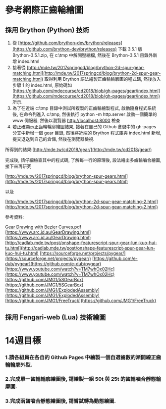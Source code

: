 # 參考網際正齒輪繪圖

## 採用 Brython \(Python\) 技術

1. 從
[https://github.com/brython-dev/brython/releases](https://github.com/brython-dev/brython/releases)
下載 3.5.1 版 Brython-3.5.1.zip, 在 c:\tmp 中解開壓縮檔, 然後在 Brython-3.5.1 目錄外新增 index.html
2. 接著從
[http://mde.tw/2017springcd/blog/brython-2d-spur-gear-matching.html](http://mde.tw/2017springcd/blog/brython-2d-spur-gear-matching.html)
取得利用 Brython 語法繪製正齒輪輪廓圖的程式碼, 然後放入步驟 1 的 index.html, 原始碼如
[https://github.com/mdecourse/cd2018/blob/gh-pages/gear/index.html](https://github.com/mdecourse/cd2018/blob/gh-pages/gear/index.html)
所示.
3. 為了在近端 c:\tmp 目錄中測試所複製的正齒輪繪製程式, 啟動隨身程式系統後, 在命令列進入 c:\tmp, 然後執行 python -m http.server 啟動一個簡單的 www 伺服器, 然後以瀏覽器
[http://localhost:8000](http://localhost:8000/)
檢查
4. 若正確顯示正齒輪輪廓繪圖結果, 接著在自己的 Github 倉儲中的 gh-pages 分支中新增一個 gear 目錄, 然後將近端的 Brython 程式庫與 index.html 新增, 提交退送到自己的倉儲, 然後在瀏覽器檢視.

所得到的結果:[http://mde.tw/cd2018/gear/](http://mde.tw/cd2018/gear/)

完成後, 請仔細檢查其中的程式碼, 了解每一行的原理後, 設法繪出多齒輪嚙合繪圖, 接下來再研究

[http://mde.tw/2017springcd/blog/brython-spur-gears.html](http://mde.tw/2017springcd/blog/brython-spur-gears.html)

以及

[http://mde.tw/2017springcd/blog/brython-2d-spur-gear-matching-2.html](http://mde.tw/2017springcd/blog/brython-2d-spur-gear-matching-2.html)

參考資料:

[Gear Drawing with Bezier Curves.pdf](https://github.com/mdecourse/cd2018/files/2022843/Gear.Drawing.with.Bezier.Curves.pdf)
[https://www.arc.id.au/GearDrawing.html](https://www.arc.id.au/GearDrawing.html)
[http://cadlab.mde.tw/post/onshape-featurescript-spur-gear-lun-kuo-hui-tu.html](http://cadlab.mde.tw/post/onshape-featurescript-spur-gear-lun-kuo-hui-tu.html)
[https://sourceforge.net/projects/pygear/](https://sourceforge.net/projects/pygear/)
[https://github.com/e-dub/pygear](https://github.com/e-dub/pygear)
[https://www.youtube.com/watch?v=TM7whOx02Hc](https://www.youtube.com/watch?v=TM7whOx02Hc)
[https://github.com/JMG1/5SGearBox](https://github.com/JMG1/5SGearBox)
[https://github.com/JMG1/ExplodedAssembly](https://github.com/JMG1/ExplodedAssembly)
[https://github.com/JMG1/FreeTruck](https://github.com/JMG1/FreeTruck)

## 採用 Fengari-web \(Lua\) 技術繪圖



# 14週目標

### 1.請各組員在各自的 Github Pages 中繪製一個自選齒數的漸開線正齒輪輪廓外型.

### 2.完成單一齒輪輪廓繪圖後, 請繪製一組 50t 與 25t 的齒輪嚙合靜態輪廓圖.

### 3.完成兩齒嚙合靜態繪圖後, 請嘗試轉為動態繪圖.

###



